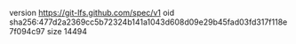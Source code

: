 version https://git-lfs.github.com/spec/v1
oid sha256:477d2a2369cc5b72324b141a1043d608d09e29b45fad03fd317f118e7f094c97
size 14494
